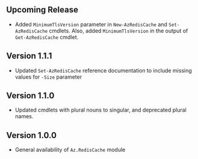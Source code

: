<!--
    Please leave this section at the top of the change log.

    Changes for the upcoming release should go under the section titled "Upcoming Release", and should adhere to the following format:

    ## Upcoming Release
    * Overview of change #1
        - Additional information about change #1
    * Overview of change #2
        - Additional information about change #2
        - Additional information about change #2
    * Overview of change #3
    * Overview of change #4
        - Additional information about change #4

    ## YYYY.MM.DD - Version X.Y.Z (Previous Release)
    * Overview of change #1
        - Additional information about change #1
-->
## Upcoming Release
* Added `MinimumTlsVersion` parameter in `New-AzRedisCache` and `Set-AzRedisCache` cmdlets. Also, added `MinimumTlsVersion` in the output of `Get-AzRedisCache` cmdlet.

## Version 1.1.1
* Updated `Set-AzRedisCache` reference documentation to include missing values for `-Size` parameter

## Version 1.1.0
* Updated cmdlets with plural nouns to singular, and deprecated plural names.

## Version 1.0.0
* General availability of `Az.RedisCache` module
